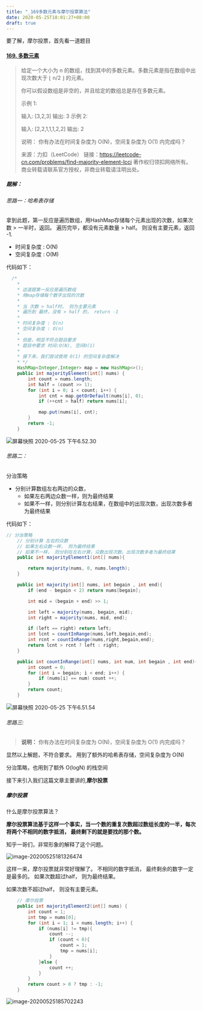 ```yaml
---
title: "_169多数元素与摩尔投票算法"
date: 2020-05-25T18:01:27+08:00
draft: true
---
```


要了解，摩尔投票，首先看一道题目

#### [169. 多数元素](https://leetcode-cn.com/problems/majority-element/)

> 给定一个大小为 n 的数组，找到其中的多数元素。多数元素是指在数组中出现次数大于 ⌊ n/2 ⌋ 的元素。
>
> 你可以假设数组是非空的，并且给定的数组总是存在多数元素。
>
>  
> 
>示例 1:
>
> 输入: [3,2,3]
>输出: 3
> 示例 2:
> 
>输入: [2,2,1,1,1,2,2]
>输出: 2
> 
>
> 说明：
> 你有办法在时间复杂度为 O(N)，空间复杂度为 O(1) 内完成吗？
>
>来源：力扣（LeetCode）
> 链接：https://leetcode-cn.com/problems/find-majority-element-lcci
> 著作权归领扣网络所有。商业转载请联系官方授权，非商业转载请注明出处。



##### 题解：

###### 思路一：哈希表存储

拿到此题，第一反应是遍历数组，用HashMap存储每个元素出现的次数，如果次数 > 一半时，返回。 遍历完毕，都没有元素数量 > half。 则没有主要元素，返回 -1.

- 时间复杂度 : O(N)
- 空间复杂度 : O(M)

代码如下：

```java
  /*
    *
    * 这道题第一反应是遍历数组
    * 用map存储每个数字出现的次数
    *
    * 当 次数 > half时， 则为主要元素
    * 遍历到 最终，没有 > half 的， return -1
    *
    * 时间复杂度 : O(n)
    * 空间复杂度 : O(n)
    *
    * 但是，明显不符合题目要求
    * 题目中要求 时间:O(N), 空间O(1)
    *
    * 接下来，我们尝试使用 O(1) 的空间复杂度解决
    * */
    HashMap<Integer,Integer> map = new HashMap<>();
    public int majorityElement(int[] nums) {
        int count = nums.length;
        int half = (count >> 1);
        for (int i = 0; i < count; i++) {
            int cnt = map.getOrDefault(nums[i], 0);
            if (++cnt > half) return nums[i];

            map.put(nums[i], cnt);
        }
        return -1;
    }

```

![屏幕快照 2020-05-25 下午6.52.30](https://tva1.sinaimg.cn/large/007S8ZIlly1gf4w5xiyoxj30oo06qmxx.jpg)





###### 思路二：

分治策略

- 分别计算数组左右两边的众数，
  - 如果左右两边众数一样，则为最终结果
  - 如果不一样，则分别计算左右结果，在数组中的出现次数，出现次数多者为最终结果

代码如下：

```java
// 分治策略
    // 分别计算 左右的众数
    // 如果左右众数一样， 则为最终结果
    // 如果不一样， 则分别在左右计算，众数出现次数。出现次数多者为最终结果
    public int majorityElement1(int[] nums){

        return majority(nums, 0, nums.length);
    }

    public int majority(int[] nums, int begain , int end){
        if (end - begain < 2) return nums[begain];

        int mid = (begain + end) >> 1;

        int left = majority(nums, begain, mid);
        int right = majority(nums, mid, end);

        if (left == right) return left;
        int lcnt = countInRange(nums,left,begain,end);
        int rcnt = countInRange(nums,right,begain,end);
        return lcnt > rcnt ? left : right;
    }

    public int countInRange(int[] nums, int num, int begain , int end){
        int count = 0;
        for (int i = begain; i < end; i++) {
            if (nums[i] == num) count ++;
        }
        return count;
    }
```



![屏幕快照 2020-05-25 下午6.51.54](https://tva1.sinaimg.cn/large/007S8ZIlly1gf4w9aqhblj30n006at9g.jpg)



###### 思路三:

> **说明：**
> 你有办法在时间复杂度为 O(N)，空间复杂度为 O(1) 内完成吗？

显然以上解题，不符合要求。 用到了额外的哈希表存储，空间复杂度为 O(N)

分治策略，也用到了额外 O(logN) 的栈空间

接下来引入我们这篇文章主要讲的,**摩尔投票**

##### 摩尔投票

什么是摩尔投票算法？

**摩尔投票算法基于这样一个事实，当一个数的重复次数超过数组长度的一半，每次将两个不相同的数字抵消， 最终剩下的就是要找的那个数。**

知乎一哥们，非常形象的解释了这个问题。

![image-20200525181326474](https://tva1.sinaimg.cn/large/007S8ZIlly1gf4v1321jxj311c0r8q8e.jpg)



这样一来，摩尔投票就非常好理解了。 不相同的数字抵消， 最终剩余的数字一定是最多的。 如果次数超过half， 则为最终结果。 

如果次数不超过half， 则没有主要元素。

```java
    // 摩尔投票
    public int majorityElement2(int[] nums) {
        int count = 1;
        int tmp = nums[0];
        for (int i = 1; i < nums.length; i++) {
            if (nums[i] != tmp){
                count --;
                if (count < 0){
                    count = 1;
                    tmp = nums[i];
                }
            }else {
                count ++;
            }
        }
        return count > 0 ? tmp : -1;
    }

```

![image-20200525185702243](https://tva1.sinaimg.cn/large/007S8ZIlly1gf4waflobpj30om06cgmc.jpg)